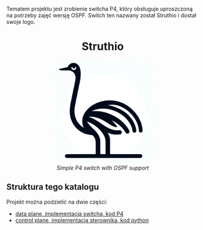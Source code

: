 Tematem projektu jest zrobienie switcha P4, który obsługuje uproszczoną na potrzeby zajęć wersję OSPF. Switch ten nazwany został Struthio i dostał swoje logo.

<h1 align="center">Struthio</h1>

<p align="center">
  <img src="data-plane/mac_learning-poc/img/logo.png"/>
  <br>
  <i>Simple P4 switch with OSPF support</i>
  <br>
</p>

## Struktura tego katalogu

Projekt można podzielić na dwie części:
- [data plane, implementacja switcha, kod P4](data-plane)
- [control plane, implementacja sterownika, kod python](control-plane)
